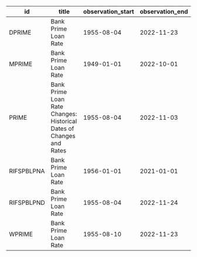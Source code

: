 | id         | title                                                               | observation_start   | observation_end   |
|------------|---------------------------------------------------------------------|---------------------|-------------------|
| DPRIME     | Bank Prime Loan Rate                                                | 1955-08-04          | 2022-11-23        |
| MPRIME     | Bank Prime Loan Rate                                                | 1949-01-01          | 2022-10-01        |
| PRIME      | Bank Prime Loan Rate Changes: Historical Dates of Changes and Rates | 1955-08-04          | 2022-11-03        |
| RIFSPBLPNA | Bank Prime Loan Rate                                                | 1956-01-01          | 2021-01-01        |
| RIFSPBLPND | Bank Prime Loan Rate                                                | 1955-08-04          | 2022-11-24        |
| WPRIME     | Bank Prime Loan Rate                                                | 1955-08-10          | 2022-11-23        |
